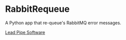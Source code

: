 # RabbitRequeue

A Python app that re-queue's RabbitMQ error messages.

[Lead Pipe Software](http://www.leadpipesoftware.com)

